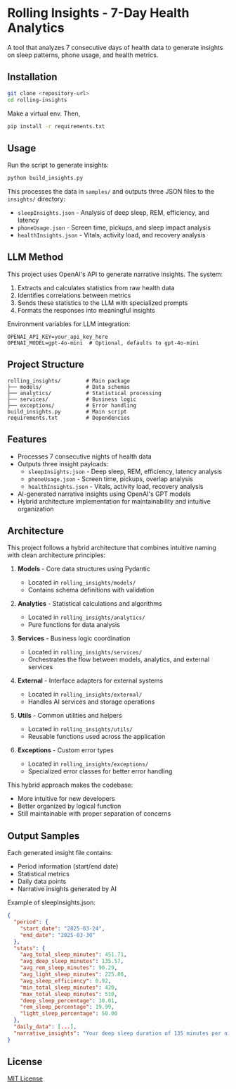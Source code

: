 # Rolling Insights - 7-Day Health Analytics

A tool that analyzes 7 consecutive days of health data to generate insights on sleep patterns, phone usage, and health metrics.

## Installation

```bash
git clone <repository-url>
cd rolling-insights
```

Make a virtual env. Then,
```bash
pip install -r requirements.txt
```

## Usage

Run the script to generate insights:

```bash
python build_insights.py
```

This processes the data in `samples/` and outputs three JSON files to the `insights/` directory:
- `sleepInsights.json` - Analysis of deep sleep, REM, efficiency, and latency
- `phoneUsage.json` - Screen time, pickups, and sleep impact analysis
- `healthInsights.json` - Vitals, activity load, and recovery analysis

## LLM Method

This project uses OpenAI's API to generate narrative insights. The system:
1. Extracts and calculates statistics from raw health data
2. Identifies correlations between metrics
3. Sends these statistics to the LLM with specialized prompts
4. Formats the responses into meaningful insights

Environment variables for LLM integration:
```
OPENAI_API_KEY=your_api_key_here
OPENAI_MODEL=gpt-4o-mini  # Optional, defaults to gpt-4o-mini
```

## Project Structure

```
rolling_insights/        # Main package
├── models/              # Data schemas
├── analytics/           # Statistical processing
├── services/            # Business logic
├── exceptions/          # Error handling
build_insights.py        # Main script
requirements.txt         # Dependencies
```

## Features

- Processes 7 consecutive nights of health data
- Outputs three insight payloads:
  - `sleepInsights.json` - Deep sleep, REM, efficiency, latency analysis
  - `phoneUsage.json` - Screen time, pickups, overlap analysis
  - `healthInsights.json` - Vitals, activity load, recovery analysis
- AI-generated narrative insights using OpenAI's GPT models
- Hybrid architecture implementation for maintainability and intuitive organization

## Architecture

This project follows a hybrid architecture that combines intuitive naming with clean architecture principles:

1. **Models** - Core data structures using Pydantic
   - Located in `rolling_insights/models/`
   - Contains schema definitions with validation

2. **Analytics** - Statistical calculations and algorithms
   - Located in `rolling_insights/analytics/`
   - Pure functions for data analysis

3. **Services** - Business logic coordination
   - Located in `rolling_insights/services/`
   - Orchestrates the flow between models, analytics, and external services

4. **External** - Interface adapters for external systems
   - Located in `rolling_insights/external/`
   - Handles AI services and storage operations

5. **Utils** - Common utilities and helpers
   - Located in `rolling_insights/utils/`
   - Reusable functions used across the application

6. **Exceptions** - Custom error types
   - Located in `rolling_insights/exceptions/`
   - Specialized error classes for better error handling

This hybrid approach makes the codebase:
- More intuitive for new developers
- Better organized by logical function
- Still maintainable with proper separation of concerns

## Output Samples

Each generated insight file contains:
- Period information (start/end date)
- Statistical metrics
- Daily data points
- Narrative insights generated by AI

Example of sleepInsights.json:
```json
{
  "period": {
    "start_date": "2025-03-24",
    "end_date": "2025-03-30"
  },
  "stats": {
    "avg_total_sleep_minutes": 451.71,
    "avg_deep_sleep_minutes": 135.57,
    "avg_rem_sleep_minutes": 90.29,
    "avg_light_sleep_minutes": 225.86,
    "avg_sleep_efficiency": 0.92,
    "min_total_sleep_minutes": 420,
    "max_total_sleep_minutes": 510,
    "deep_sleep_percentage": 30.01,
    "rem_sleep_percentage": 19.99,
    "light_sleep_percentage": 50.00
  },
  "daily_data": [...],
  "narrative_insights": "Your deep sleep duration of 135 minutes per night exceeds the adult average of 90 minutes, suggesting excellent slow-wave sleep that contributes to memory consolidation and cellular repair. Your sleep efficiency of 92% is exceptional, indicating minimal disruptions once asleep..."
}
```

## License

[MIT License](LICENSE) 
